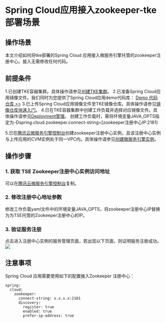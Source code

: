# Spring Cloud应用接入zookeeper-tke部署场景
## 操作场景
本文介绍如何将tke部署的Spring Cloud 应用接入微服务引擎托管的zookeeper注册中心。接入无需修改任何代码。
## 前提条件
1.已创建TKE容器集群。具体操作请参见[创建TKE集群](https://cloud.tencent.com/document/product/457/32189)。
2.已准备Spring Cloud应用镜像文件。我们同时为您提供了Spring Cloud应用demo代码库：
[Demo 代码仓库 >>](https://github.com/tencentyun/tse-simple-demo)
3.已上传Spring Cloud应用镜像文件至TKE镜像仓库。具体操作请参见[镜像仓库快速入门](https://cloud.tencent.com/document/product/1141/50332#null)。
4.已在TKE容器集群中创建工作负载并选择对应镜像文件。具体操作请参见[Deployment管理](https://cloud.tencent.com/document/product/457/31705)。
<dx-alert infotype="explain" title="">
创建工作负载时，需将环境变量JAVA_OPTS指定为-Dspring.cloud.zookeeper.connect-string=[zookeeper注册中心IP:2181]
</dx-alert>


5.已在[腾讯云微服务引擎控制台](https://console.cloud.tencent.com/tse)创建zookeeper注册中心实例，且该注册中心实例与上传应用的CVM实例处于同一VPC内。具体操作请参见[创建微服务引擎实例](https://cloud.tencent.com/document/product/1364/58416)。
## 操作步骤
### 1. 获取 TSE Zookeeper注册中心实例访问地址
可以在[腾讯云微服务引擎控制台](https://console.cloud.tencent.com/tse)复制。
### 2. 修改注册中心地址参数
修改工作负载yaml文件中的环境变量JAVA_OPTS，将zookeeper注册中心IP替换为为TSE托管的Zookeeper注册中心的IP。

### 3. 验证服务注册
点击进入注册中心实例的服务管理页面，若出现以下页面，则证明服务注册成功。
<img src="https://main.qcloudimg.com/raw/634875f23e5d4841095fe512d2809446.png">

## 注意事项
Spring Cloud 应用需要使用如下的配置接入Zookeeper 注册中心：

```
spring:
  cloud:
    zookeeper:
      connect-string: x.x.x.x:2181
      discovery:
        register: true
        enabled: true
        prefer-ip-address: true
```
